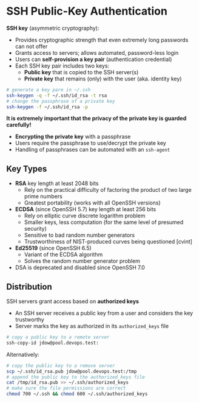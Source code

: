 # SSH Public-Key Authentication

**SSH key** (asymmetric cryptography):

* Provides cryptographic strength that even extremely long passwords can not offer
* Grants access to servers; allows automated, password-less login
* Users can **self-provision a key pair** (authentication credential)
* Each SSH key pair includes two keys:
  - **Public key** that is copied to the SSH server(s)
  - **Private key** that remains (only) with the user (aka. identity key)

```bash
# generate a key pare in ~/.ssh
ssh-keygen -q -f ~/.ssh/id_rsa -t rsa
# change the passphrase of a private key
ssh-keygen -f ~/.ssh/id_rsa -p
```

**It is extremely important that the privacy of the private key is guarded carefully!**

* **Encrypting the private key** with a passphrase
* Users require the passphrase to use/decrypt the private key
* Handling of passphrases can be automated with an `ssh-agent` 

## Key Types

* **RSA** key length at least 2048 bits
  - Rely on the practical difficulty of factoring the product of two large prime numbers
  - Greatest portability (works with all OpenSSH versions)
* **ECDSA** (since OpenSSH 5.7) key length at least 256 bits
  - Rely on elliptic curve discrete logarithm problem
  - Smaller keys, less computation (for the same level of presumed security)
  - Sensitive to bad random number generators
  - Trustworthiness of NIST-produced curves being questioned [cvint]
* **Ed25519** (since OpenSSH 6.5)
  - Variant of the ECDSA algorithm
  - Solves the random number generator problem
* DSA is deprecated and disabled since OpenSSH 7.0


## Distribution

SSH servers grant access based on **authorized keys**

* An SSH server receives a public key from a user and considers the key trustworthy
* Server marks the key as authorized in its `authorized_keys` file

```bash
# copy a public key to a remote server
ssh-copy-id jdow@pool.devops.test:
```

Alternatively:

```bash
# copy the public key to a remove server
scp ~/.ssh/id_rsa.pub jdow@pool.devops.test:/tmp
# append the public key to the authorized_keys file
cat /tmp/id_rsa.pub >> ~/.ssh/authorized_keys
# make sure the file permissions are correct
chmod 700 ~/.ssh && chmod 600 ~/.ssh/authorized_keys
```


